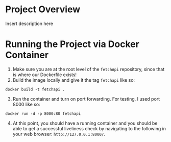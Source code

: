 # Project Overview 
Insert description here

# Running the Project via Docker Container
1. Make sure you are at the root level of the `fetchApi` repository, since that is where our Dockerfile exists!
2. Build the image locally and give it the tag `fetchapi` like so:
```
docker build -t fetchapi .
```

3. Run the container and turn on port forwarding. For testing, I used port 8000 like so:
```
docker run -d -p 8000:80 fetchapi
```

4. At this point, you should have a running container and you should be able to get a successful liveliness check by 
navigating to the following in your web browser: `http://127.0.0.1:8000/`.
